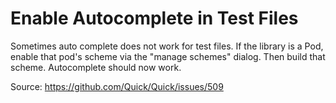 Enable Autocomplete in Test Files
===

Sometimes auto complete does not work for test files. If the library is a Pod, enable that pod's scheme via the "manage schemes" dialog. Then build that scheme. Autocomplete should now work.

Source: https://github.com/Quick/Quick/issues/509

